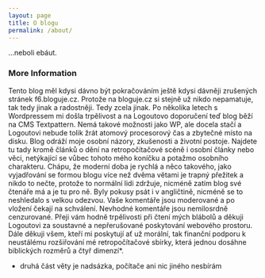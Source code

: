 ```yaml
---
layout: page
title: O blogu
permalink: /about/
---
```


…neboli ebáut.

### More Information

Tento blog měl kdysi dávno být pokračováním ještě kdysi dávněji zrušených stránek f6.bloguje.cz. Protože na bloguje.cz si stejně už nikdo nepamatuje, tak tedy jinak a radostněji. Tedy zcela jinak. Po několika letech s Wordpressem mi došla trpělivost a na Logoutovo doporučení teď blog běží na CMS Textpattern. Nemá takové možnosti jako WP, ale docela stačí a Logoutovi nebude tolik žrát atomový procesorový čas a zbytečné místo na disku. Blog odráží moje osobní názory, zkušenosti a životní postoje. Najdete tu tady kromě článků o dění na retropočítačové scéně i osobní články nebo věci, netýkající se vůbec tohoto mého koníčku a potažmo osobního charakteru. Chápu, že moderní doba je rychlá a něco takového, jako vyjadřování se formou blogu více než dvěma větami je trapný přežitek a nikdo to nečte, protože to normální lidi zdržuje, nicméně zatím blog své čtenáře má a je tu pro ně. Byly pokusy psát i v angličtině, nicméně se to neshledalo s velkou odezvou. Vaše komentáře jsou moderované a po vložení čekají na schválení. Nevhodné komentáře jsou nemilosrdně cenzurované. Přeji vám hodně trpělivosti při čtení mých blábolů a děkuji Logoutovi za soustavné a nepřerušované poskytování webového prostoru. Dále děkuji všem, kteří mi poskytují ať už morální, tak finanční podporu k neustálému rozšiřování mé retropočítačové sbírky, která jednou dosáhne biblických rozměrů a čtyř dimenzí*.

* druhá část věty je nadsázka, počítače ani nic jiného nesbírám